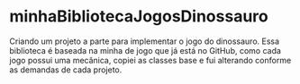 # minhaBibliotecaJogosDinossauro
Criando um projeto a parte para implementar o jogo do dinossauro. Essa biblioteca é baseada na minha de jogo que já está no GitHub, como cada jogo possui uma mecânica, copiei as classes base e fui alterando conforme as demandas de cada projeto.
